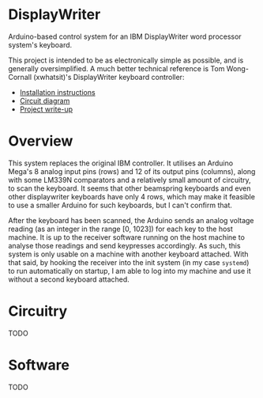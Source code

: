 
DisplayWriter
=============

Arduino-based control system for an IBM DisplayWriter word processor system's keyboard.

This project is intended to be as electronically simple as possible, and is generally oversimplified. A much better technical reference is Tom Wong-Cornall (xwhatsit)'s DisplayWriter keyboard controller:
- [Installation instructions](https://static.wongcornall.com/ibm-capsense-usb/installation_displaywriter.pdf?utm_source=pocket_mylist)
- [Circuit diagram](https://static.wongcornall.com/ibm-capsense-usb-web/img/beamspring-usb_rev4_schem.png)
- [Project write-up](https://static.wongcornall.com/ibm-capsense-usb-web/ibm-capsense-usb.html)


# Overview
This system replaces the original IBM controller. It utilises an Arduino Mega's 8 analog input pins (rows) and 12 of its output pins (columns), along with some LM339N comparators and a relatively small amount of circuitry, to scan the keyboard. It seems that other beamspring keyboards and even other displaywriter keyboards have only 4 rows, which may make it feasible to use a smaller Arduino for such keyboards, but I can't confirm that.

After the keyboard has been scanned, the Arduino sends an analog voltage reading (as an integer in the range [0, 1023]) for each key to the host machine. It is up to the receiver software running on the host machine to analyse those readings and send keypresses accordingly. As such, this system is only usable on a machine with another keyboard attached. With that said, by hooking the receiver into the init system (in my case `systemd`) to run automatically on startup, I am able to log into my machine and use it without a second keyboard attached.


# Circuitry
TODO


# Software
TODO
